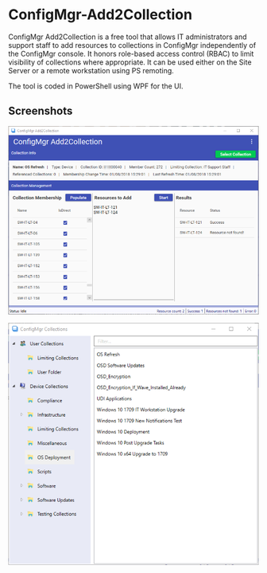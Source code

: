 # ConfigMgr-Add2Collection
ConfigMgr Add2Collection is a free tool that allows IT administrators and support staff to add resources to collections in ConfigMgr independently of the ConfigMgr console. It honors role-based access control (RBAC) to limit visibility of collections where appropriate. It can be used either on the Site Server or a remote workstation using PS remoting.

The tool is coded in PowerShell using WPF for the UI.

## Screenshots
![Screenshot](add2-2.png)

![Screenshot](add2-1.png)
